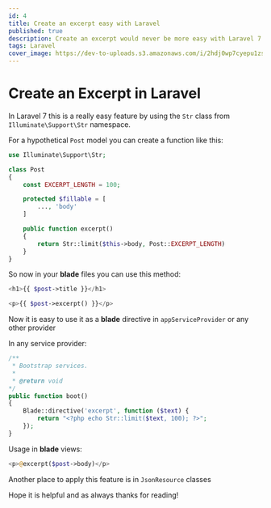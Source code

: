 ```yaml
---
id: 4
title: Create an excerpt easy with Laravel
published: true
description: Create an excerpt would never be more easy with Laravel 7.
tags: Laravel
cover_image: https://dev-to-uploads.s3.amazonaws.com/i/2hdj0wp7cyepu1zsccx7.png
---
```


# Create an Excerpt in Laravel

In Laravel 7 this is a really easy feature by using the `Str` class from `Illuminate\Support\Str` namespace.

For a hypothetical `Post` model you can create a function like this:

```php
use Illuminate\Support\Str;

class Post
{
    const EXCERPT_LENGTH = 100;

    protected $fillable = [
        ..., 'body'
    ]

    public function excerpt()
    {
        return Str::limit($this->body, Post::EXCERPT_LENGTH)
    }
}
```

So now in your **blade** files you can use this method:

```php
<h1>{{ $post->title }}</h1>

<p>{{ $post->excerpt() }}</p>

```

Now it is easy to use it as a **blade** directive in `appServiceProvider` or any other provider

In any service provider:

```php
/**
 * Bootstrap services.
 *
 * @return void
*/
public function boot()
{
    Blade::directive('excerpt', function ($text) {
        return "<?php echo Str::limit($text, 100); ?>";
    });
}
```

Usage in **blade** views:


```php
<p>@excerpt($post->body)</p>
```

Another place to apply this feature is in `JsonResource` classes

Hope it is helpful and as always thanks for reading!
